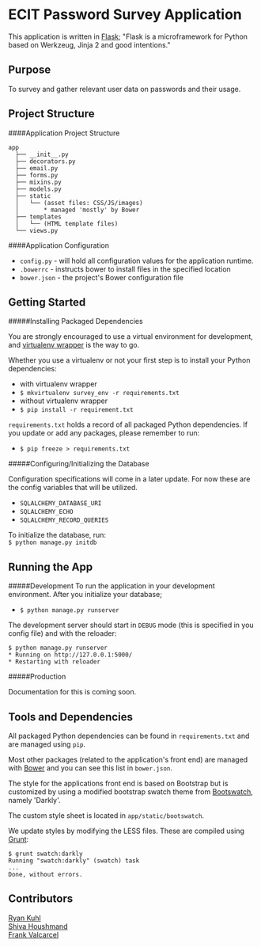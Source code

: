 ECIT Password Survey Application
==================

This application is written in [Flask](http://flask.pocoo.org);
"Flask is a microframework for Python based on Werkzeug, Jinja 2 and good intentions."

Purpose
------------------
To survey and gather relevant user data on passwords and their usage.


Project Structure
------------------
####Application Project Structure
```
app
  ├── __init__.py
  ├── decorators.py
  ├── email.py
  ├── forms.py
  ├── mixins.py
  ├── models.py
  ├── static
  │   └── (asset files: CSS/JS/images)
  │       * managed 'mostly' by Bower
  ├── templates
  │   └── (HTML template files)
  └── views.py
```

####Application Configuration
 * `config.py` - will hold all configuration values for the application runtime.
 * `.bowerrc` - instructs bower to install files in the specified location
 * `bower.json` - the project's Bower configuration file


Getting Started
------------------

#####Installing Packaged Dependencies

You are strongly encouraged to use a virtual environment for development, and [virtualenv wrapper](http://virtualenvwrapper.readthedocs.org/en/latest/) is the way to go.

Whether you use a virtualenv or not your first step is to install your Python dependencies:
 * with virtualenv wrapper
  * `$ mkvirtualenv survey_env -r requirements.txt`
 * without virtualenv wrapper
  * `$ pip install -r requirement.txt`

`requirements.txt` holds a record of all packaged Python dependencies. If you update or add any packages, please remember to run:
 * `$ pip freeze > requirements.txt`

#####Configuring/Initializing the Database

Configuration specifications will come in a later update. For now these are the config variables that will be utilized.
 * `SQLALCHEMY_DATABASE_URI`
 * `SQLALCHEMY_ECHO`
 * `SQLALCHEMY_RECORD_QUERIES`

To initialize the database, run:<br>
`$ python manage.py initdb`

Running the App
------------------

#####Development
To run the application in your development environment. After you initialize your database;
 * `$ python manage.py runserver`

The development server should start in `DEBUG` mode (this is specified in you config file) and with the reloader:
```
$ python manage.py runserver
* Running on http://127.0.0.1:5000/
* Restarting with reloader
```

#####Production

Documentation for this is coming soon.


Tools and Dependencies
------------------

All packaged Python dependencies can be found in `requirements.txt` and are managed using `pip`.

Most other packages (related to the application's front end) are managed with [Bower](http://bower.io/) and you can see this list in `bower.json`.

The style for the applications front end is based on Bootstrap but is customized by using a modified bootstrap swatch theme from [Bootswatch](http://bootswatch.com), namely 'Darkly'.

The custom style sheet is located in `app/static/bootswatch`.

We update styles by modifying the LESS files. These are compiled using [Grunt](http://gruntjs.com/):
```
$ grunt swatch:darkly
Running "swatch:darkly" (swatch) task
...
Done, without errors.
```


Contributors
------------------

[Ryan Kuhl](https://github.com/rkk09c)<br>
[Shiva Houshmand](https://github.com/shibba)<br>
[Frank Valcarcel](https://github.com/frankv)<br>